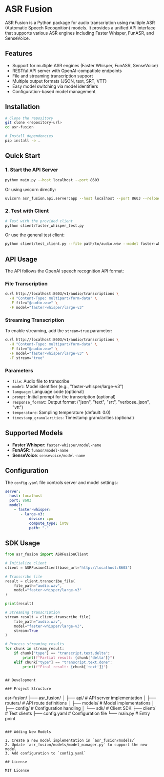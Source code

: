 # ASR Fusion

ASR Fusion is a Python package for audio transcription using multiple ASR (Automatic Speech Recognition) models. It provides a unified API interface that supports various ASR engines including Faster Whisper, FunASR, and SenseVoice.

## Features

- Support for multiple ASR engines (Faster Whisper, FunASR, SenseVoice)
- RESTful API server with OpenAI-compatible endpoints
- File and streaming transcription support
- Multiple output formats (JSON, text, SRT, VTT)
- Easy model switching via model identifiers
- Configuration-based model management

## Installation

```bash
# Clone the repository
git clone <repository-url>
cd asr-fusion

# Install dependencies
pip install -e .
```

## Quick Start

### 1. Start the API Server

```bash
python main.py --host localhost --port 8603
```

Or using uvicorn directly:

```bash
uvicorn asr_fusion.api.server:app --host localhost --port 8603 --reload
```

### 2. Test with Client

```bash
# Test with the provided client
python client/faster_whisper_test.py
```

Or use the general test client:

```bash
python client/test_client.py --file path/to/audio.wav --model faster-whisper/large-v3
```

## API Usage

The API follows the OpenAI speech recognition API format:

### File Transcription

```bash
curl http://localhost:8603/v1/audio/transcriptions \
  -H "Content-Type: multipart/form-data" \
  -F file="@audio.wav" \
  -F model="faster-whisper/large-v3"
```

### Streaming Transcription

To enable streaming, add the `stream=true` parameter:

```bash
curl http://localhost:8603/v1/audio/transcriptions \
  -H "Content-Type: multipart/form-data" \
  -F file="@audio.wav" \
  -F model="faster-whisper/large-v3" \
  -F stream="true"
```

### Parameters

- `file`: Audio file to transcribe
- `model`: Model identifier (e.g., "faster-whisper/large-v3")
- `language`: Language code (optional)
- `prompt`: Initial prompt for the transcription (optional)
- `response_format`: Output format ("json", "text", "srt", "verbose_json", "vtt")
- `temperature`: Sampling temperature (default: 0.0)
- `timestamp_granularities`: Timestamp granularities (optional)

## Supported Models

- **Faster Whisper**: `faster-whisper/model-name`
- **FunASR**: `funasr/model-name`
- **SenseVoice**: `sensevoice/model-name`

## Configuration

The `config.yaml` file controls server and model settings:

```yaml
server:
  host: localhost
  port: 8603
  model:
    - faster-whisper:
       - large-v3:   
           device: cpu
           compute_type: int8
           path: "."
```

## SDK Usage

```python
from asr_fusion import ASRFusionClient

# Initialize client
client = ASRFusionClient(base_url="http://localhost:8603")

# Transcribe file
result = client.transcribe_file(
    file_path="audio.wav",
    model="faster-whisper/large-v3"
)

print(result)

# Streaming transcription
stream_result = client.transcribe_file(
    file_path="audio.wav",
    model="faster-whisper/large-v3",
    stream=True
)

# Process streaming results
for chunk in stream_result:
    if chunk["type"] == "transcript.text.delta":
        print(f"Partial result: {chunk['delta']}")
    elif chunk["type"] == "transcript.text.done":
        print(f"Final result: {chunk['text']}")
```
```

## Development

### Project Structure

```
asr-fusion/
├── asr_fusion/
│   ├── api/           # API server implementation
│   ├── routers/       # API route definitions
│   ├── models/        # Model implementations
│   ├── config/        # Configuration handling
│   └── sdk/           # Client SDK
├── client/            # Test clients
├── config.yaml        # Configuration file
└── main.py            # Entry point
```

### Adding New Models

1. Create a new model implementation in `asr_fusion/models/`
2. Update `asr_fusion/models/model_manager.py` to support the new model
3. Add configuration to `config.yaml`

## License

MIT License
